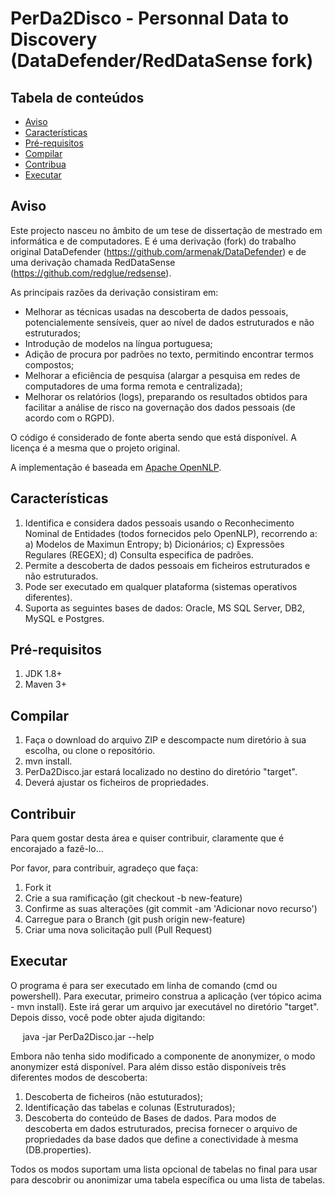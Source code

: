 # PerDa2Disco - Personnal Data to Discovery (DataDefender/RedDataSense fork)

Tabela de conteúdos
-------------------
- [Aviso](#Aviso)
- [Características](#Características)
- [Pré-requisitos](#Pré-requisitos)
- [Compilar](#Compilar)
- [Contribua](#Contribua)
- [Executar](#Executar)


Aviso
-----
Este projecto nasceu no âmbito de um tese de dissertação de mestrado em informática e de computadores.
E é uma derivação (fork) do trabalho original DataDefender (https://github.com/armenak/DataDefender) e de uma derivação chamada RedDataSense (https://github.com/redglue/redsense).

As principais razões da derivação consistiram em:
- Melhorar as técnicas usadas na descoberta de dados pessoais, potencialemente sensíveis, quer ao nível de dados estruturados e não estruturados;
- Introdução de modelos na língua portuguesa;
- Adição de procura por padrões no texto, permitindo encontrar termos compostos;
- Melhorar a eficiência de pesquisa (alargar a pesquisa em redes de computadores de uma forma remota e centralizada); 
- Melhorar os relatórios (logs), preparando os resultados obtidos para facilitar a análise de risco na governação dos dados pessoais (de acordo com o RGPD).

O código é considerado de fonte aberta sendo que está disponível. A licença é a mesma que o projeto original.

A implementação é baseada em [Apache OpenNLP](https://opennlp.apache.org/).


Características
---------------
1. Identifica e considera dados pessoais usando o Reconhecimento Nominal de Entidades (todos fornecidos pelo OpenNLP), recorrendo a:
	a) Modelos de Maximun Entropy;
	b) Dicionários;
	c) Expressões Regulares (REGEX);
	d) Consulta especifica de padrões.
2. Permite a descoberta de dados pessoais em ficheiros estruturados e não estruturados.
3. Pode ser executado em qualquer plataforma (sistemas operativos diferentes).
4. Suporta as seguintes bases de dados: Oracle, MS SQL Server, DB2, MySQL e Postgres.


Pré-requisitos
--------------
1. JDK 1.8+
2. Maven 3+


Compilar
--------
1. Faça o download do arquivo ZIP e descompacte num diretório à sua escolha, ou clone o repositório.
2. mvn install.
3. PerDa2Disco.jar estará localizado no destino do diretório "target".
4. Deverá ajustar os ficheiros de propriedades.


Contribuir
----------
Para quem gostar desta área e quiser contribuir, claramente que é encorajado a fazê-lo...

Por favor, para contribuir, agradeço que faça:
1. Fork it
2. Crie a sua ramificação (git checkout -b new-feature)
3. Confirme as suas alterações (git commit -am 'Adicionar novo recurso')
4. Carregue para o Branch (git push origin new-feature)
5. Criar uma nova solicitação pull (Pull Request)


Executar
--------
O programa é para ser executado em linha de comando (cmd ou powershell).
Para executar, primeiro construa a aplicação (ver tópico acima - mvn install). Este irá gerar um arquivo jar executável no diretório "target".
Depois disso, você pode obter ajuda digitando:

     java -jar PerDa2Disco.jar --help

Embora não tenha sido modificado a componente de anonymizer, o modo anonymizer está disponível. Para além disso estão disponíveis três diferentes modos de descoberta:
1. Descoberta de ficheiros (não estuturados);
2. Identificação das tabelas e colunas (Estruturados);
3. Descoberta do conteúdo de Bases de dados.
Para modos de descoberta em dados estruturados, precisa fornecer o arquivo de propriedades da base dados que define a conectividade à mesma (DB.properties).

Todos os modos suportam uma lista opcional de tabelas no final para usar para descobrir ou anonimizar uma tabela específica ou uma lista de tabelas.

